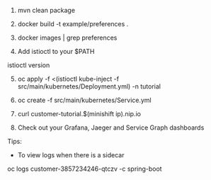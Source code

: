 

1. mvn clean package

2. docker build -t example/preferences .

3. docker images | grep preferences

4. Add istioctl to your $PATH

istioctl version

5. oc apply -f <(istioctl kube-inject -f src/main/kubernetes/Deployment.yml) -n tutorial

6. oc create -f src/main/kubernetes/Service.yml

7. curl customer-tutorial.$(minishift ip).nip.io

8. Check out your Grafana, Jaeger and Service Graph dashboards

Tips:

* To view logs when there is a sidecar

oc logs customer-3857234246-qtczv -c spring-boot

